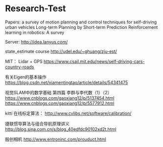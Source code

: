 # Research-Test

Papers:
a survey of motion planning and control techniques for self-driving urban vehicles
Long-term Planning by Short-term Prediction
Reinforcement learning in robotics: A survey

Server:
http://idea.lanyus.com/

state_estimate course
http://udel.edu/~ghuang/zju-est/

MIT： Lidar + GPS
https://www.csail.mit.edu/news/self-driving-cars-country-roads

有关Eigen的基本操作
https://blog.csdn.net/xiamentingtao/article/details/54341475

视觉SLAM中的数学基础 第四篇 李群与李代数（1）（2）
https://www.cnblogs.com/gaoxiang12/p/5137454.html
https://www.cnblogs.com/gaoxiang12/p/5577912.html

kitti 在线标定算法：
http://www.cvlibs.net/software/calibration/

捷联惯导算法与组合导航原理讲义
http://blog.sina.com.cn/s/blog_40edfdc90102xd2t.html

殷创相机
http://www.entroninc.com/prouduct.html

